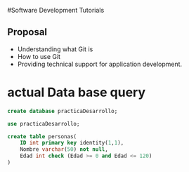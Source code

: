 ﻿#Software Development Tutorials

## Proposal

- Understanding what Git is
- How to use Git
- Providing technical support for application development.

# actual Data base query

```sql
create database practicaDesarrollo;

use practicaDesarrollo;

create table personas(
	ID int primary key identity(1,1),
	Nombre varchar(50) not null, 
	Edad int check (Edad >= 0 and Edad <= 120)
)

```
